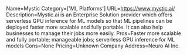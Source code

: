 Name=Mystic
Category=['ML Platforms']
URL=https://www.mystic.ai/
Description=Mystic.ai is an Enterprise Solution provider which offers serverless GPU inference for ML models so that ML pipelines can be deployed faster more scalable and fully portable. It can also help businesses to manage their jobs more easily.
Pros=Faster more scalable and fully portable; manageable jobs; serverless GPU inference for ML models
Cons=None
Pricing=Unknown
Company Address=Neuro AI Inc.
